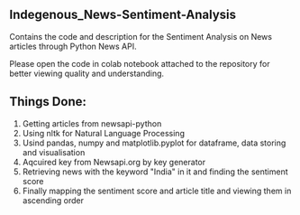 ## Indegenous_News-Sentiment-Analysis
Contains the code and description for the Sentiment Analysis on News articles through Python News API.

Please open the code in colab notebook attached to the repository for better viewing quality and understanding.
## Things Done:
1. Getting articles from newsapi-python
2. Using nltk for Natural Language Processing
3. Usind pandas, numpy and matplotlib.pyplot for dataframe, data storing and visualisation
4. Aqcuired key from Newsapi.org by key generator
5. Retrieving news with the keyword "India" in it and finding the sentiment score
6. Finally mapping the sentiment score and article title and viewing them in ascending order
